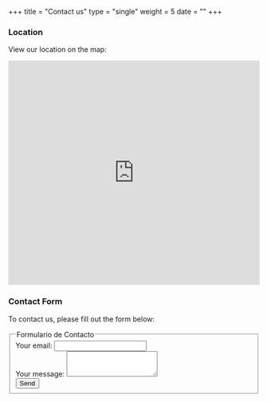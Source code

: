 +++
title = "Contact us"
type = "single"
weight = 5
date = ""
+++

### Location

View our location on the map:

<iframe src="https://www.google.com/maps/embed?pb=!1m18!1m12!1m3!1d209592.45582423842!2d-56.362284483098456!3d-34.834056178208414!2m3!1f0!2f0!3f0!3m2!1i1024!2i768!4f13.1!3m3!1m2!1s0x959f80ffc63bf7d3%3A0x6b321b2e355bec99!2sMontevideo%2C%20Montevideo%20Department!5e0!3m2!1sen!2suy!4v1701017653286!5m2!1sen!2suy" width="100%" height="450" style="border:0;" allowfullscreen="" loading="lazy" referrerpolicy="no-referrer-when-downgrade"></iframe>

### Contact Form

To contact us, please fill out the form below:

<div class="container">
  <div class="row">
    <div class="col-lg-12">
      <form action="https://formspree.io/f/xgejepdo" method="POST">
        <fieldset>
          <legend>Formulario de Contacto</legend>
          <div class="form-group">
            <label for="email">Your email:</label>
            <input type="email" class="form-control" id="email" name="email" required>
          </div>
          <div class="form-group">
            <label for="message">Your message:</label>
            <textarea class="form-control" id="message" name="message" rows="3" required></textarea>
          </div>
          <button type="submit" class="btn btn-primary mt-1">Send</button>
        </fieldset>
      </form>
    </div>
  </div>
</div>
